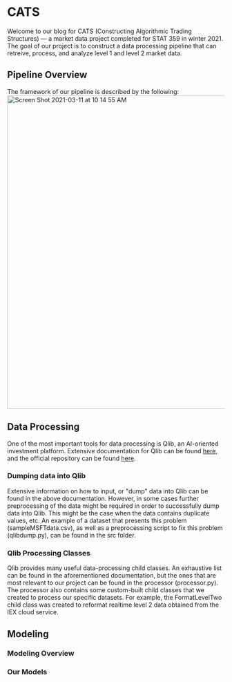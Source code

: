 # CATS
Welcome to our blog for CATS (Constructing Algorithmic Trading Structures) — a market data project completed for STAT 359 in winter 2021. The goal of our project is to construct a data processing pipeline that can retreive, process, and analyze level 1 and level 2 market data.

## Pipeline Overview
The framework of our pipeline is described by the following:
<img width="726" alt="Screen Shot 2021-03-11 at 10 14 55 AM" src="https://user-images.githubusercontent.com/78179650/110818712-220b6280-8253-11eb-9587-64cbc6e78f34.png">

## Data Processing
One of the most important tools for data processing is Qlib, an AI-oriented investment platform. Extensive documentation for Qlib can be found [here](https://qlib.readthedocs.io/en/latest/), and the official repository can be found [here](https://github.com/microsoft/qlib).

### Dumping data into Qlib
Extensive information on how to input, or "dump" data into Qlib can be found in the above documentation. However, in some cases further preprocessing of the data might be required in order to successfully dump data into Qlib. This might be the case when the data contains duplicate values, etc. An example of a dataset that presents this problem (sampleMSFTdata.csv), as well as a preprocessing script to fix this problem (qlibdump.py), can be found in the src folder.

### Qlib Processing Classes
Qlib provides many useful data-processing child classes. An exhaustive list can be found in the aforementioned documentation, but the ones that are most relevant to our project can be found in the processor (processor.py). The processor also contains some custom-built child classes that we created to process our specific datasets. For example, the FormatLevelTwo child class was created to reformat realtime level 2 data obtained from the IEX cloud service. 

## Modeling


### Modeling Overview

### Our Models


